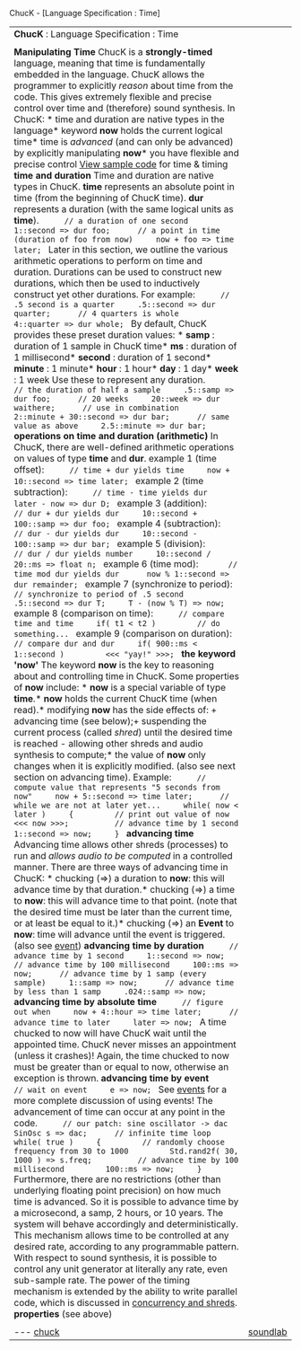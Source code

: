 ChucK - [Language Specification : Time]





|  |  |
| --- | --- |
| **ChucK** : Language Specification : Time  |  | | --- | | version: 1.5.x.x (numchucks) |  --- |
| |  | | --- | | < (prev): [control structures](ctrl.html) | (up): [language specification](./) | (next): [functions](func.html) > | |
| **Manipulating Time** ChucK is a **strongly-timed** language, meaning that time is fundamentally embedded in the language. ChucK allows the programmer to explicitly *reason* about time from the code. This gives extremely flexible and precise control over time and (therefore) sound synthesis.   In ChucK:  * time and duration are native types in the language* keyword **now** holds the current logical time* time is *advanced* (and can only be advanced) by explicitly manipulating **now*** you have flexible and precise control  [View sample code](../examples/index.html#time) for time & timing  **time and duration** Time and duration are native types in ChucK. **time** represents an absolute point in time (from the beginning of ChucK time). **dur** represents a duration (with the same logical units as **time**).   ```      // a duration of one second     1::second => dur foo;      // a point in time (duration of foo from now)     now + foo => time later;  ```   Later in this section, we outline the various arithmetic operations to perform on time and duration.  Durations can be used to construct new durations, which then be used to inductively construct yet other durations. For example:   ```      // .5 second is a quarter     .5::second => dur quarter;      // 4 quarters is whole     4::quarter => dur whole;  ```   By default, ChucK provides these preset duration values:   * **samp** : duration of 1 sample in ChucK time* **ms** : duration of 1 millisecond* **second** : duration of 1 second* **minute** : 1 minute* **hour** : 1 hour* **day** : 1 day* **week** : 1 week   Use these to represent any duration.   ```      // the duration of half a sample     .5::samp => dur foo;      // 20 weeks     20::week => dur waithere;      // use in combination     2::minute + 30::second => dur bar;      // same value as above     2.5::minute => dur bar;  ```  **operations on time and duration (arithmetic)** In ChucK, there are well-defined arithmetic operations on values of type **time** and **dur**.  example 1 (time offset):   ```      // time + dur yields time     now + 10::second => time later;  ```   example 2 (time subtraction):   ```      // time - time yields dur     later - now => dur D;  ```   example 3 (addition):   ```      // dur + dur yields dur     10::second + 100::samp => dur foo;  ```   example 4 (subtraction):   ```      // dur - dur yields dur     10::second - 100::samp => dur bar;  ```   example 5 (division):   ```      // dur / dur yields number     10::second / 20::ms => float n;  ```   example 6 (time mod):   ```       // time mod dur yields dur      now % 1::second => dur remainder;  ```   example 7 (synchronize to period):   ```      // synchronize to period of .5 second     .5::second => dur T;     T - (now % T) => now;  ```   example 8 (comparison on time):   ```      // compare time and time     if( t1 < t2 )         // do something...  ```   example 9 (comparison on duration):   ```      // compare dur and dur     if( 900::ms < 1::second )         <<< "yay!" >>>;  ```  **the keyword 'now'** The keyword **now** is the key to reasoning about and controlling time in ChucK.  Some properties of **now** include:   * **now** is a special variable of type **time**.* **now** holds the current ChucK time (when read).* modifying **now** has the side effects of:       + advancing time (see below);+ suspending the current process (called *shred*) until the desired time is reached - allowing other shreds and audio           synthesis to compute;* the value of **now** only changes when it is explicitly modified.   (also see next section on advancing time).  Example:   ```      // compute value that represents "5 seconds from now"     now + 5::second => time later;      // while we are not at later yet...     while( now < later )     {         // print out value of now         <<< now >>>;          // advance time by 1 second         1::second => now;     }  ```  **advancing time** Advancing time allows other shreds (processes) to run and *allows audio to be computed* in a controlled manner. There are three ways of advancing time in ChucK:  * chucking (=>) a duration to **now**: this will advance time by that duration.* chucking (=>) a time to **now**: this will advance time to that point. (note that the     desired time must be later than the current time, or at least be equal to it.)* chucking (=>) an **Event** to **now**: time will advance until       the event is triggered. (also see [event](event.html))  **advancing time by duration**   ```      // advance time by 1 second     1::second => now;      // advance time by 100 millisecond     100::ms => now;      // advance time by 1 samp (every sample)     1::samp => now;      // advance time by less than 1 samp     .024::samp => now;  ```   **advancing time by absolute time**   ```      // figure out when     now + 4::hour => time later;      // advance time to later     later => now;  ```   A time chucked to now will have ChucK wait until the appointed time. ChucK never misses an appointment (unless it crashes)! Again, the time chucked to now must be greater than or equal to now, otherwise an exception is thrown.  **advancing time by event**   ```      // wait on event     e => now;  ```   See [events](event.html) for a more complete discussion of using events!  The advancement of time can occur at any point in the code.   ```      // our patch: sine oscillator -> dac     SinOsc s => dac;      // infinite time loop     while( true )     {         // randomly choose frequency from 30 to 1000         Std.rand2f( 30, 1000 ) => s.freq;          // advance time by 100 millisecond         100::ms => now;     }  ```   Furthermore, there are no restrictions (other than underlying floating point precision) on how much time is advanced. So it is possible to advance time by a microsecond, a samp, 2 hours, or 10 years. The system will behave accordingly and deterministically.  This mechanism allows time to be controlled at any desired rate, according to any programmable pattern. With respect to sound synthesis, it is possible to control any unit generator at literally any rate, even sub-sample rate.  The power of the timing mechanism is extended by the ability to write parallel code, which is discussed in [concurrency and shreds](spork.html).  **properties** (see above) |
| |  | | --- | | < (prev): [control structures](ctrl.html) | (up): [language specification](./) | (next): [functions](func.html) > | |
| ---  [chuck](../../) | [soundlab](http://soundlab.cs.princeton.edu/) | [cs](http://www.cs.princeton.edu/) | [music](http://www.music.princeton.edu/) | [ccrma](http://ccrma.stanford.edu/) |